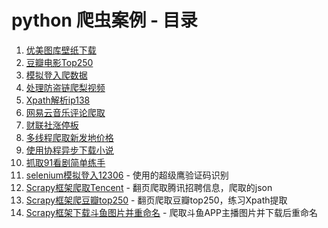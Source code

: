# python 爬虫案例 - 目录
1. [优美图库壁纸下载](https://github.com/shunfeng1990/caiji/tree/main/%E4%BC%98%E7%BE%8E%E5%9B%BE%E5%BA%93%E5%A3%81%E7%BA%B8%E4%B8%8B%E8%BD%BD)
2. [豆瓣电影Top250](https://github.com/shunfeng1990/caiji/tree/main/%E8%B1%86%E7%93%A3%E7%94%B5%E5%BD%B1Top250)
3. [模拟登入爬数据](https://github.com/shunfeng1990/caiji/tree/main/%E6%A8%A1%E6%8B%9F%E7%99%BB%E5%85%A5%E7%88%AC%E6%95%B0%E6%8D%AE)
4. [处理防盗链爬梨视频](https://github.com/shunfeng1990/caiji/tree/main/%E5%A4%84%E7%90%86%E9%98%B2%E7%9B%97%E9%93%BE%E7%88%AC%E6%A2%A8%E8%A7%86%E9%A2%91)
5. [Xpath解析ip138](https://github.com/shunfeng1990/caiji/tree/main/Xpath%E8%A7%A3%E6%9E%90ip138)
6. [网易云音乐评论爬取](https://github.com/shunfeng1990/caiji/tree/main/%E7%BD%91%E6%98%93%E4%BA%91%E9%9F%B3%E4%B9%90%E8%AF%84%E8%AE%BA%E7%88%AC%E5%8F%96)
7. [财联社涨停板](https://github.com/shunfeng1990/caiji/tree/main/%E8%B4%A2%E8%81%94%E7%A4%BE%E6%B6%A8%E5%81%9C%E6%9D%BF)
8. [多线程爬取新发地价格](https://github.com/shunfeng1990/caiji/tree/main/%E5%A4%9A%E7%BA%BF%E7%A8%8B%E7%88%AC%E5%8F%96%E6%96%B0%E5%8F%91%E5%9C%B0%E4%BB%B7%E6%A0%BC)
9. [使用协程异步下载小说](https://github.com/shunfeng1990/caiji/tree/main/%E4%BD%BF%E7%94%A8%E5%8D%8F%E7%A8%8B%E5%BC%82%E6%AD%A5%E4%B8%8B%E8%BD%BD%E5%B0%8F%E8%AF%B4)
10. [抓取91看剧简单练手](https://github.com/shunfeng1990/caiji/tree/main/%E6%8A%93%E5%8F%9691%E7%9C%8B%E5%89%A7%E7%AE%80%E5%8D%95%E7%BB%83%E6%89%8B)
11. [selenium模拟登入12306](https://github.com/shunfeng1990/caiji/tree/main/selenium%E6%A8%A1%E6%8B%9F%E7%99%BB%E5%85%A512306) - 使用的超级鹰验证码识别
12. [Scrapy框架爬取Tencent](https://github.com/shunfeng1990/caiji/tree/main/Scrapy%E6%A1%86%E6%9E%B6%E7%88%AC%E5%8F%96Tencent) - 翻页爬取腾讯招聘信息，爬取的json
13. [Scrapy框架爬豆瓣top250](https://github.com/shunfeng1990/caiji/tree/main/Scrapy%E6%A1%86%E6%9E%B6%E7%88%AC%E8%B1%86%E7%93%A3top250) - 翻页爬取豆瓣top250，练习Xpath提取
14. [Scrapy框架下载斗鱼图片并重命名](https://github.com/shunfeng1990/caiji/tree/main/Scrapy%E6%A1%86%E6%9E%B6%E4%B8%8B%E8%BD%BD%E6%96%97%E9%B1%BC%E5%9B%BE%E7%89%87%E5%B9%B6%E9%87%8D%E5%91%BD%E5%90%8D) - 爬取斗鱼APP主播图片并下载后重命名

